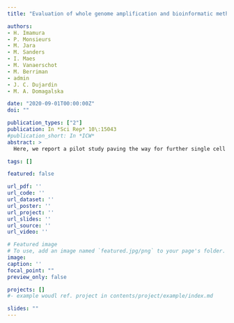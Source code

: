 ```yaml
---
title: "Evaluation of whole genome amplification and bioinformatic methods for the characterization of Leishmania genomes at a single cell level"

authors:
- H. Imamura
- P. Monsieurs
- M. Jara
- M. Sanders
- I. Maes
- M. Vanaerschot
- M. Berriman
- admin
- J. C. Dujardin
- M. A. Domagalska

date: "2020-09-01T00:00:00Z"
doi: ""

publication_types: ["2"]
publication: In *Sci Rep* 10\:15043
#publication_short: In *ICW*
abstract: >
  Here, we report a pilot study paving the way for further single cell genomics studies in Leishmania. First, the performances of two commercially available kits for Whole Genome Amplification (WGA), PicoPLEX and RepliG were compared on small amounts of Leishmania donovani DNA, testing their ability to preserve specific genetic variations, including aneuploidy levels and SNPs. We show here that the choice of WGA method should be determined by the planned downstream genetic analysis, PicoPLEX and RepliG performing better for aneuploidy and SNP calling, respectively. This comparison allowed us to evaluate and optimize corresponding bio-informatic methods. As PicoPLEX was shown to be the preferred method for studying single cell aneuploidy, this method was applied in a second step, on single cells of L. braziliensis, which were sorted by fluorescence activated cell sorting (FACS). Even sequencing depth was achieved in 28 single cells, allowing accurate somy estimation. A dominant karyotype with three aneuploid chromosomes was observed in 25 cells, while two different minor karyotypes were observed in the other cells. Our method thus allowed the detection of aneuploidy mosaicism, and provides a solid basis which can be further refined to concur with higher-throughput single cell genomic methods.

tags: []

featured: false

url_pdf: ''
url_code: ''
url_dataset: ''
url_poster: ''
url_project: ''
url_slides: ''
url_source: ''
url_video: ''

# Featured image
# To use, add an image named `featured.jpg/png` to your page's folder.
image:
caption: ''
focal_point: ""
preview_only: false

projects: []
#- example woudl ref. project in contents/project/example/index.md

slides: ""
---
```

